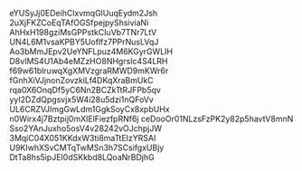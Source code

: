 eYUSyJj0EDeihClxvmqGlUuqEydm2Jsh
2uXjFKZCoEqTAfOGSfpejpyShsiviaNi
AhHxH198gziMsGPPstkCIuVb7TNr7LtV
UN4L6M1vsaKPBY5Uoflfz7PPrNusLVqJ
Ao3bMmJEpv2UeYNFLpuz4M6KGyrGWLIH
D8vIMS4U1Ab4eMZzHO8NHgrsIc4S4LRH
f69w61blruwqXgXMVzgraRMWD9mKWr6r
fGnhXiVJjnonZovzkiLf4DKqXraBmUkC
rqa0X6OnqDf5yC6Nn2BCZkTtRJFPb5qv
yyI2DZdQpgsvjx5W4i28u5dzi1nQFoVv
UL6CRZVJImgGwLdm1GgkSoyCx8xpbUHx
n0Wirx4j7Bztpij0mXIElFiezfpRNf6j
ceDooOr01NLzsFzPK2y82p5havtV8mnN
Sso2YAnJuxho5osV4v28242vOJchpjJW
3MqiC04X051KKdxW3ti8maTtEIzYRSAI
U9KIwhXSvCMTqTwMSn3h7SCsifgxUBjy
DtTa8hs5ipJEI0dSKkbd8LQoaNrBDjhG
